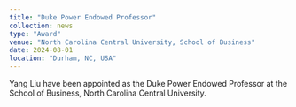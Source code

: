 ```yaml
---
title: "Duke Power Endowed Professor"
collection: news
type: "Award"
venue: "North Carolina Central University, School of Business"
date: 2024-08-01
location: "Durham, NC, USA"
---
```

Yang Liu have been appointed as the Duke Power Endowed Professor at the School of Business, North Carolina Central University.

